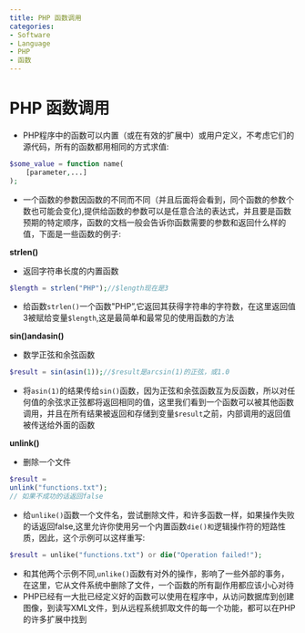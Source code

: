 ```yaml
---
title: PHP 函数调用
categories:
- Software
- Language
- PHP
- 函数
---
```

# PHP 函数调用

- PHP程序中的函数可以内置（或在有效的扩展中）或用户定义，不考虑它们的源代码，所有的函数都用相同的方式求值:

```php
$some_value = function name(
    [parameter,...]
);
```

- 一个函数的参数因函数的不同而不同（并且后面将会看到，同个函数的参数个数也可能会变化),提供给函数的参数可以是任意合法的表达式，并且要是函数预期的特定顺序，函数的文档一般会告诉你函数需要的参数和返回什么样的值，下面是一些函数的例子:

**strlen()**

- 返回字符串长度的内置函数

```    php
$length = strlen("PHP");//$length现在是3
```

- 给函数`strlen()`一个函数"PHP”,它返回其获得字符串的字符数，在这里返回值3被赋给变量`$length`,这是最简单和最常见的使用函数的方法

**sin()andasin()**

- 数学正弦和余弦函数

```php
$result = sin(asin(1));//$result是arcsin(1)的正弦，或1.0
```

- 将`asin(1)`的结果传给`sin()`函数，因为正弦和余弦函数互为反函数，所以对任何值的余弦求正弦都将返回相同的值，这里我们看到一个函数可以被其他函数调用，并且在所有结果被返回和存储到变量`$result`之前，内部调用的返回值被传送给外面的函数

**unlink()**

- 删除一个文件

```php
$result =
unlink("functions.txt");
// 如果不成功的话返回false
```

- 给`unlike()`函数一个文件名，尝试删除文件，和许多函数一样，如果操作失败的话返回false,这里允许你使用另一个内置函数`die()和`逻辑操作符的短路性质，因此，这个示例可以这样重写:

```php
$result = unlike("functions.txt") or die("Operation failed!");
```

- 和其他两个示例不同,`unlike()`函数有对外的操作，影响了一些外部的事务，在这里，它从文件系统中删除了文件，一个函数的所有副作用都应该小心对待
- PHP已经有一大批已经定义好的函数可以使用在程序中，从访问数据库到创建图像，到读写XML文件，到从远程系统抓取文件的每一个功能，都可以在PHP的许多扩展中找到


